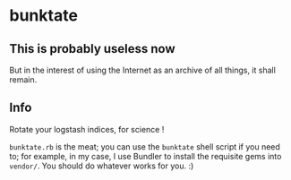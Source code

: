 # bunktate

## This is probably useless now

But in the interest of using the Internet as an archive of all things, it shall remain.

## Info

Rotate your logstash indices, for science !

`bunktate.rb` is the meat; you can use the `bunktate` shell script if you need
to; for example, in my case, I use Bundler to install the requisite gems into
`vendor/`. You should do whatever works for you. :)
